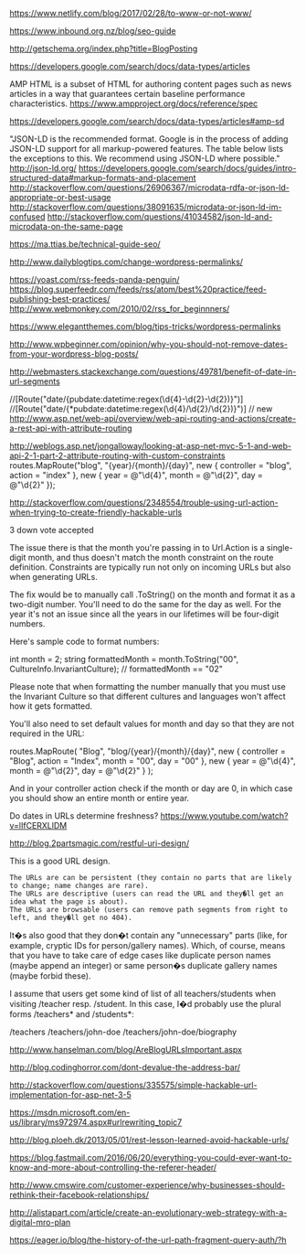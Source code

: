 
https://www.netlify.com/blog/2017/02/28/to-www-or-not-www/


https://www.inbound.org.nz/blog/seo-guide

http://getschema.org/index.php?title=BlogPosting

https://developers.google.com/search/docs/data-types/articles

AMP HTML is a subset of HTML for authoring content pages such as news articles in a way that guarantees certain baseline performance characteristics.
https://www.ampproject.org/docs/reference/spec

https://developers.google.com/search/docs/data-types/articles#amp-sd

"JSON-LD is the recommended format. Google is in the process of adding JSON-LD support for all markup-powered features. The table below lists the exceptions to this. We recommend using JSON-LD where possible."
http://json-ld.org/
https://developers.google.com/search/docs/guides/intro-structured-data#markup-formats-and-placement
http://stackoverflow.com/questions/26906367/microdata-rdfa-or-json-ld-appropriate-or-best-usage
http://stackoverflow.com/questions/38091635/microdata-or-json-ld-im-confused
http://stackoverflow.com/questions/41034582/json-ld-and-microdata-on-the-same-page


https://ma.ttias.be/technical-guide-seo/


http://www.dailyblogtips.com/change-wordpress-permalinks/


https://yoast.com/rss-feeds-panda-penguin/
https://blog.superfeedr.com/feeds/rss/atom/best%20practice/feed-publishing-best-practices/
http://www.webmonkey.com/2010/02/rss_for_beginnners/


https://www.elegantthemes.com/blog/tips-tricks/wordpress-permalinks

http://www.wpbeginner.com/opinion/why-you-should-not-remove-dates-from-your-wordpress-blog-posts/

http://webmasters.stackexchange.com/questions/49781/benefit-of-date-in-url-segments

//[Route("date/{pubdate:datetime:regex(\\d{4}-\\d{2}-\\d{2})}")]
//[Route("date/{*pubdate:datetime:regex(\\d{4}/\\d{2}/\\d{2})}")]  // new
http://www.asp.net/web-api/overview/web-api-routing-and-actions/create-a-rest-api-with-attribute-routing


http://weblogs.asp.net/jongalloway/looking-at-asp-net-mvc-5-1-and-web-api-2-1-part-2-attribute-routing-with-custom-constraints
routes.MapRoute("blog", "{year}/{month}/{day}",
    new { controller = "blog", action = "index" },
    new { year = @"\d{4}", month = @"\d{2}", day = @"\d{2}" });
	
http://stackoverflow.com/questions/2348554/trouble-using-url-action-when-trying-to-create-friendly-hackable-urls

 3
down vote
accepted
	

The issue there is that the month you're passing in to Url.Action is a single-digit month, and thus doesn't match the month constraint on the route definition. Constraints are typically run not only on incoming URLs but also when generating URLs.

The fix would be to manually call .ToString() on the month and format it as a two-digit number. You'll need to do the same for the day as well. For the year it's not an issue since all the years in our lifetimes will be four-digit numbers.

Here's sample code to format numbers:

int month = 2;
string formattedMonth = month.ToString("00", CultureInfo.InvariantCulture);
// formattedMonth == "02"

Please note that when formatting the number manually that you must use the Invariant Culture so that different cultures and languages won't affect how it gets formatted.

You'll also need to set default values for month and day so that they are not required in the URL:

routes.MapRoute( 
  "Blog", 
  "blog/{year}/{month}/{day}", 
  new { controller = "Blog", action = "Index", month = "00", day = "00" }, 
  new { year = @"\d{4}", month = @"\d{2}", day = @"\d{2}" } 
);

And in your controller action check if the month or day are 0, in which case you should show an entire month or entire year.

	

Do dates in URLs determine freshness? 
https://www.youtube.com/watch?v=lIfCERXLlDM

http://blog.2partsmagic.com/restful-uri-design/

This is a good URL design.

    The URLs are can be persistent (they contain no parts that are likely to change; name changes are rare).
    The URLs are descriptive (users can read the URL and they�ll get an idea what the page is about).
    The URLs are browsable (users can remove path segments from right to left, and they�ll get no 404).

It�s also good that they don�t contain any "unnecessary" parts (like, for example, cryptic IDs for person/gallery names). Which, of course, means that you have to take care of edge cases like duplicate person names (maybe append an integer) or same person�s duplicate gallery names (maybe forbid these).

I assume that users get some kind of list of all teachers/students when visiting /teacher resp. /student. In this case, I�d probably use the plural forms /teachers* and /students*:

/teachers
/teachers/john-doe
/teachers/john-doe/biography

http://www.hanselman.com/blog/AreBlogURLsImportant.aspx

http://blog.codinghorror.com/dont-devalue-the-address-bar/

http://stackoverflow.com/questions/335575/simple-hackable-url-implementation-for-asp-net-3-5

https://msdn.microsoft.com/en-us/library/ms972974.aspx#urlrewriting_topic7

http://blog.ploeh.dk/2013/05/01/rest-lesson-learned-avoid-hackable-urls/

https://blog.fastmail.com/2016/06/20/everything-you-could-ever-want-to-know-and-more-about-controlling-the-referer-header/

http://www.cmswire.com/customer-experience/why-businesses-should-rethink-their-facebook-relationships/

http://alistapart.com/article/create-an-evolutionary-web-strategy-with-a-digital-mro-plan

https://eager.io/blog/the-history-of-the-url-path-fragment-query-auth/?h
